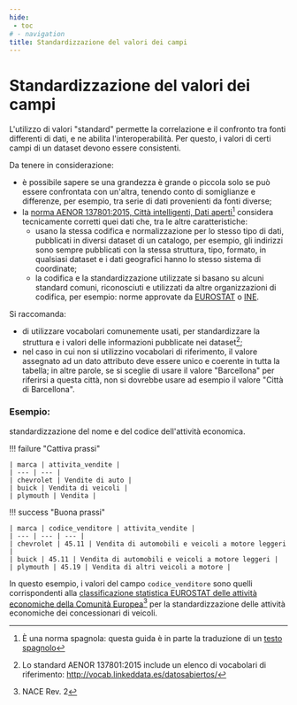 ```yaml
---
hide:
 - toc
# - navigation
title: Standardizzazione del valori dei campi
---
```


# Standardizzazione del valori dei campi

L'utilizzo di valori "standard" permette la correlazione e il confronto tra fonti differenti di dati, e ne abilita l'interoperabilità. Per questo, i valori di certi campi di un dataset devono essere consistenti.

Da tenere in considerazione:

- è possibile sapere se una grandezza è grande o piccola solo se può essere confrontata con un'altra, tenendo conto di somiglianze e differenze, per esempio, tra serie di dati provenienti da fonti diverse;
- la [norma AENOR 137801:2015, Città intelligenti, Dati aperti](http://vocab.linkeddata.es/datosabiertos/)[^1] considera tecnicamente corretti quei dati che, tra le altre caratteristiche:
    - usano la stessa codifica e normalizzazione per lo stesso tipo di dati, pubblicati in diversi dataset di un catalogo, per esempio, gli indirizzi sono sempre pubblicati con la stessa struttura, tipo, formato, in qualsiasi dataset e i dati geografici hanno lo stesso sistema di coordinate;
    - la codifica e la standardizzazione utilizzate si basano su alcuni standard comuni, riconosciuti e utilizzati da altre organizzazioni di codifica, per esempio: norme approvate da [EUROSTAT](https://ec.europa.eu/eurostat/ramon/nomenclatures/index.cfm?TargetUrl=LST_NOM_DTL&StrNom=NACE_REV2&StrLanguageCode=ES&IntPcKey=&StrLayoutCode=HIERARCHIC&IntCurrentPage=1) o [INE](https://www.ine.es/ss/Satellite?c=Page&p=1254735839296&pagename=MetodologiaYEstandares%2FINELayout&cid=1254735839296&L=1).

Si raccomanda:

- di utilizzare vocabolari comunemente usati, per standardizzare la struttura e i valori delle informazioni pubblicate nei dataset[^2];
- nel caso in cui non si utilizzino vocabolari di riferimento, il valore assegnato ad un dato attributo deve essere unico e coerente in tutta la tabella; in altre parole, se si sceglie di usare il valore "Barcellona" per riferirsi a questa città, non si dovrebbe usare ad esempio il valore "Città di Barcellona".

[^1]: È una norma spagnola: questa guida è in parte la traduzione di un [testo spagnolo](https://datos.gob.es/en/documentacion/guia-practica-para-la-publicacion-de-datos-tabulares-en-archivos-csv)
[^2]: Lo standard AENOR 137801:2015 include un elenco di vocabolari di riferimento: <http://vocab.linkeddata.es/datosabiertos/>


### Esempio:
standardizzazione del nome e del codice dell'attività economica.

!!! failure "Cattiva prassi"

    | marca | attivita_vendite |
    | --- | --- |
    | chevrolet | Vendite di auto |
    | buick | Vendita di veicoli |
    | plymouth | Vendita |

!!! success "Buona prassi"

    | marca | codice_venditore | attivita_vendite |
    | --- | --- | --- |
    | chevrolet | 45.11 | Vendita di automobili e veicoli a motore leggeri |
    | buick | 45.11 | Vendita di automobili e veicoli a motore leggeri |
    | plymouth | 45.19 | Vendita di altri veicoli a motore |



In questo esempio, i valori del campo `codice_venditore` sono quelli corrispondenti alla [classificazione statistica EUROSTAT delle attività economiche della Comunità Europea](https://ec.europa.eu/eurostat/ramon/nomenclatures/index.cfm?TargetUrl=LST_NOM_DTL&StrNom=NACE_REV2&StrLanguageCode=ES&IntPcKey=&StrLayoutCode=HIERARCHIC&IntCurrentPage=1)[^3] per la standardizzazione delle attività economiche dei concessionari di veicoli.

[^3]: NACE Rev. 2
